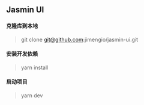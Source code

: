 ## Jasmin UI

#### 克隆库到本地

> git clone git@github.com:jimengio/jasmin-ui.git

#### 安装开发依赖

> yarn install

#### 启动项目

> yarn dev

